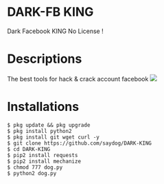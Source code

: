 # DARK-FB KING
Dark Facebook KING No License !
# Descriptions
The best tools for hack & crack account facebook
<img src="https://github.com/saydog/DARK-VIP/blob/master/DIR/VideoSnapshot_20191002_104111.jpg">
# Installations
```
$ pkg update && pkg upgrade
$ pkg install python2
$ pkg install git wget curl -y
$ git clone https://github.com/saydog/DARK-KING
$ cd DARK-KING
$ pip2 install requests
$ pip2 install mechanize
$ chmod 777 dog.py
$ python2 dog.py
```
